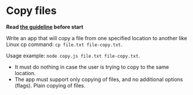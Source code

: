 # Copy files

**Read [the guideline](https://github.com/mate-academy/js_task-guideline/blob/master/README.md) before start**

Write an app that will copy a file from one specified location to another like
Linux cp command: `cp file.txt file-copy.txt`.

Usage example: `node copy.js file.txt file-copy.txt`.

- It must do nothing in case the user is trying to copy to the same location.
- The app must support only copying of files, and no additional options (flags). Plain copying of files.
